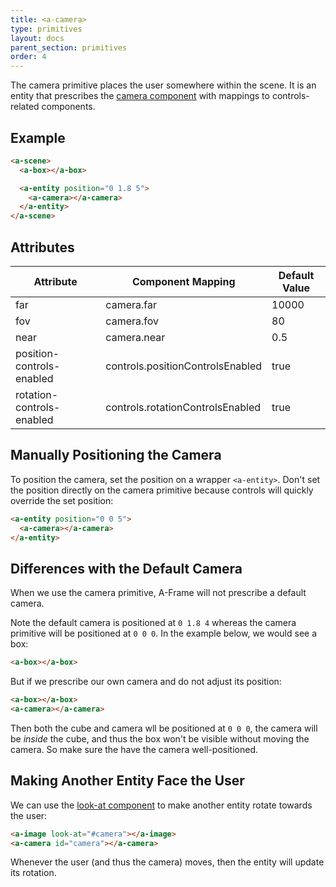 ```yaml
---
title: <a-camera>
type: primitives
layout: docs
parent_section: primitives
order: 4
---
```


The camera primitive places the user somewhere within the scene. It is an entity that prescribes the [camera component](../components/) with mappings to controls-related components.

## Example

```html
<a-scene>
  <a-box></a-box>

  <a-entity position="0 1.8 5">
    <a-camera></a-camera>
  </a-entity>
</a-scene>
```

## Attributes

| Attribute                 | Component Mapping                | Default Value |
|---------------------------|----------------------------------|---------------|
| far                       | camera.far                       | 10000         |
| fov                       | camera.fov                       | 80            |
| near                      | camera.near                      | 0.5           |
| position-controls-enabled | controls.positionControlsEnabled | true          |
| rotation-controls-enabled | controls.rotationControlsEnabled | true          |

## Manually Positioning the Camera

To position the camera, set the position on a wrapper `<a-entity>`. Don't set the position directly on the camera primitive because controls will quickly override the set position:

```html
<a-entity position="0 0 5">
  <a-camera></a-camera>
</a-entity>
```

## Differences with the Default Camera

When we use the camera primitive, A-Frame will not prescribe a default camera.

Note the default camera is positioned at `0 1.8 4` whereas the camera primitive will be positioned at `0 0 0`. In the example below, we would see a box:

```html
<a-box></a-box>
```

But if we prescribe our own camera and do not adjust its position:

```html
<a-box></a-box>
<a-camera></a-camera>
```

Then both the cube and camera wll be positioned at `0 0 0`, the camera will be *inside* the cube, and thus the box won't be visible without moving the camera. So make sure the have the camera well-positioned.

## Making Another Entity Face the User

We can use the [look-at component](../component/look-at) to make another entity rotate towards the user:

```html
<a-image look-at="#camera"></a-image>
<a-camera id="camera"></a-camera>
```

Whenever the user (and thus the camera) moves, then the entity will update its rotation.

